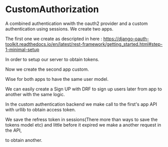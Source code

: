 # CustomAuthorization
A combined authentication wwith the oauth2 provider and a custom authentication using sessions.
We create two apps.

The first one we create as descripted in here : https://django-oauth-toolkit.readthedocs.io/en/latest/rest-framework/getting_started.html#step-1-minimal-setup

In order to setup our server to obtain tokens.

Now we create the second app custom.

Wise for both apps to have the same user model.

We can easily create a Sign UP with DRF to sign up users later from app to another with the same logic.

In the custom authentication backend we make call to the first's app API with urllib to obtain access token.

We save the refress token in sessions(There more than ways to save the tokens model etc) and little before it expired we make a another request in the API,

to obtain another.


